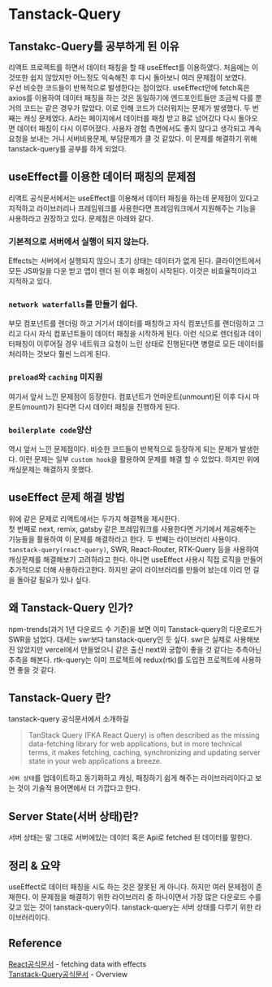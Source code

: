 # Tanstack-Query

## Tanstakc-Query를 공부하게 된 이유

리액트 프로젝트를 하면서 데이터 패칭을 할 때 useEffect를 이용하였다. 처음에는 이것또한 쉽지 않았지만 어느정도 익숙해진 후 다시 돌아보니 여러 문제점이 보였다.  
우선 비슷한 코드들이 반복적으로 발생한다는 점이었다. useEffect안에 fetch혹은 axios를 이용하여 데이터 패칭을 하는 것은 동일하기에 엔드포인트들만 조금씩 다를 뿐 거의 코드는 같은 경우가 많았다. 이로 인해 코드가 더러워지는 문제가 발생했다. 두 번째는 캐싱 문제였다. A라는 페이지에서 데이터를 패칭 받고 B로 넘어갔다 다시 돌아오면 데이터 패칭이 다시 이루어졌다. 사용자 경험 측면에서도 좋지 않다고 생각되고 계속 요청을 보내는 거니 서버비용문제, 부담문제가 클 것 같았다. 이 문제를 해결하기 위해 tanstack-query를 공부를 하게 되었다.

## useEffect를 이용한 데이터 패칭의 문제점

리액트 공식문서에서는 useEffect를 이용해서 데이터 패칭을 하는데 문제점이 있다고 지적하고 라이브러리나 프레임워크를 사용한다면 프레임워크에서 지원해주는 기능을 사용하라고 권장하고 있다.
문제점은 아래와 같다.

### 기본적으로 서버에서 실행이 되지 않는다.

Effects는 서버에서 실행되지 않으니 초기 상태는 데이터가 없게 된다. 클라이언트에서 모든 JS파일을 다운 받고 앱이 렌더 된 이후 패칭이 시작된다. 이것은 비효율적이라고 지적하고 있다.

### `network waterfalls`를 만들기 쉽다.

부모 컴포넌트를 렌더링 하고 거기서 데이터를 패칭하고 자식 컴포넌트를 랜더링하고 그리고 다시 자식 컴포넌트들이 데이터 패칭을 시작하게 된다. 이런 식으로 렌더링과 데이터패칭이 이루어질 경우 네트워크 요청이 느린 상태로 진행된다면 병렬로 모든 데이터를 처리하는 것보다 훨씬 느리게 된다.

### `preload`와 `caching` 미지원

여기서 앞서 느낀 문제점이 등장한다. 컴포넌트가 언마운트(unmount)된 이후 다시 마운트(mount)가 된다면 다시 데이터 패칭을 진행하게 된다.

### `boilerplate code`양산

역시 앞서 느낀 문제점이다. 비슷한 코드들이 반복적으로 등장하게 되는 문제가 발생한다. 이런 문제는 일부 `custom hook`을 활용하여 문제를 해결 할 수 있었다. 하지만 위에 캐싱문제는 해결하지 못했다.

## useEffect 문제 해결 방법

위에 같은 문제로 리액트에서는 두가지 해결책을 제시한다.  
첫 번째로 next, remix, gatsby 같은 프레임워크를 사용한다면 거기에서 제공해주는 기능들을 활용하여 이 문제를 해결하라고 한다.
두 번째는 라이브러리 사용이다. `tanstack-query(react-query)`, SWR, React-Router, RTK-Query 등을 사용하여 캐싱문제를 해결해보기 고려하라고 한다. 아니면 useEffect 사용시 직접 로직을 만들어 추가적으로 더해 사용하라고한다. 하지만 굳이 라이브러리를 만들어 놨는데 이리 먼 길을 돌아갈 필요가 있나 싶다.

## 왜 Tanstack-Query 인가?

npm-trends(과거 1년 다운로드 수 기준)을 보면 이미 Tanstack-query의 다운로드가 SWR을 넘었다. 대세는 swr보다 tanstack-query인 듯 싶다. swr은 실제로 사용해보진 않았지만 vercel에서 만들었으니 같은 출신 next와 궁합이 좋을 것 같다는 추측아닌 추측을 해본다. rtk-query는 이미 프로젝트에 redux(rtk)를 도입한 프로젝트에 사용하면 좋을 것 같다.

## Tanstack-Query 란?

tanstack-query 공식문서에서 소개하길

> TanStack Query (FKA React Query) is often described as the missing data-fetching library for web applications, but in more technical terms, it makes fetching, caching, synchronizing and updating server state in your web applications a breeze.

`서버 상태`를 업데이트하고 동기화하고 캐싱, 패칭하기 쉽게 해주는 라이브러리이다고 보는 것이 기술적 용어면에서 더 가깝다고 한다.

## Server State(서버 상태)란?

서버 상태는 말 그대로 서버에있는 데이터 혹은 Api로 fetched 된 데이터를 말한다.

## 정리 & 요약

useEffect로 데이터 패칭을 시도 하는 것은 잘못된 게 아니다. 하지만 여러 문제점이 존재한다. 이 문제점을 해결하기 위한 라이브러리 중 하나이면서 가장 많은 다운로드 수를 갖고 있는 것이 tanstack-query이다. tanstack-query는 서버 상태를 다루기 위한 라이브러리이다.

## Reference

[React공식문서](https://react.dev/reference/react/useEffect#fetching-data-with-effects) - fetching data with effects  
[Tanstack-Query공식문서](https://tanstack.com/query/latest/docs/framework/react/overview#motivation) - Overview
